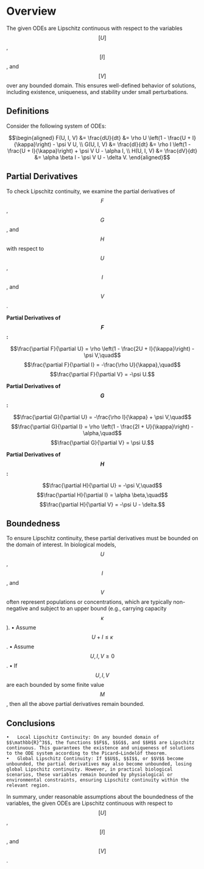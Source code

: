 # Overview

The given ODEs are Lipschitz continuous with respect to the variables $$[U]$$, $$[I]$$, and $$[V]$$ over any bounded domain. This ensures well-defined behavior of solutions, including existence, uniqueness, and stability under small perturbations.

## Definitions

Consider the following system of ODEs:

$$\begin{aligned}
F(U, I, V) &= \frac{dU}{dt} &= \rho U \left(1 - \frac{U + I}{\kappa}\right) - \psi V U, \\
G(U, I, V) &= \frac{dI}{dt} &= \rho I \left(1 - \frac{U + I}{\kappa}\right) + \psi V U - \alpha I, \\
H(U, I, V) &= \frac{dV}{dt} &= \alpha \beta I - \psi V U - \delta V.
\end{aligned}$$

## Partial Derivatives

To check Lipschitz continuity, we examine the partial derivatives of $$F$$, $$G$$, and $$H$$ with respect to $$U$$, $$I$$, and $$V$$.

**Partial Derivatives of $$F$$:**

$$\frac{\partial F}{\partial U} = \rho \left(1 - \frac{2U + I}{\kappa}\right) - \psi V,\quad$$
$$\frac{\partial F}{\partial I} = -\frac{\rho U}{\kappa},\quad$$
$$\frac{\partial F}{\partial V} = -\psi U.$$


**Partial Derivatives of $$G$$:**

$$\frac{\partial G}{\partial U} = -\frac{\rho I}{\kappa} + \psi V,\quad$$
$$\frac{\partial G}{\partial I} = \rho \left(1 - \frac{2I + U}{\kappa}\right) - \alpha,\quad$$
$$\frac{\partial G}{\partial V} = \psi U.$$


**Partial Derivatives of $$H$$:**

$$\frac{\partial H}{\partial U} = -\psi V,\quad$$
$$\frac{\partial H}{\partial I} = \alpha \beta,\quad$$
$$\frac{\partial H}{\partial V} = -\psi U - \delta.$$


## Boundedness

To ensure Lipschitz continuity, these partial derivatives must be bounded on the domain of interest. In biological models, $$U$$, $$I$$, and $$V$$ often represent populations or concentrations, which are typically non-negative and subject to an upper bound (e.g., carrying capacity $$\kappa$$).
	•	Assume $$U + I \leq \kappa$$.
	•	Assume $$U, I, V \geq 0$$.
	•	If $$U, I, V$$ are each bounded by some finite value $$M$$, then all the above partial derivatives remain bounded.

## Conclusions
	•	Local Lipschitz Continuity: On any bounded domain of $$\mathbb{R}^3$$, the functions $$F$$, $$G$$, and $$H$$ are Lipschitz continuous. This guarantees the existence and uniqueness of solutions to the ODE system according to the Picard–Lindelöf theorem.
	•	Global Lipschitz Continuity: If $$U$$, $$I$$, or $$V$$ become unbounded, the partial derivatives may also become unbounded, losing global Lipschitz continuity. However, in practical biological scenarios, these variables remain bounded by physiological or environmental constraints, ensuring Lipschitz continuity within the relevant region.

In summary, under reasonable assumptions about the boundedness of the variables, the given ODEs are Lipschitz continuous with respect to $$[U]$$, $$[I]$$, and $$[V]$$.